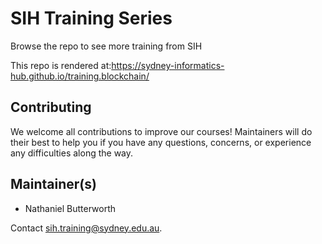 # SIH Training Series

Browse the repo to see more training from SIH

This repo is rendered at:https://sydney-informatics-hub.github.io/training.blockchain/


## Contributing

We welcome all contributions to improve our courses! Maintainers will do their best to help you if you have any
questions, concerns, or experience any difficulties along the way.


## Maintainer(s)

* Nathaniel Butterworth

Contact [sih.training@sydney.edu.au](mailto:sih.training@sydney.edu.au).

